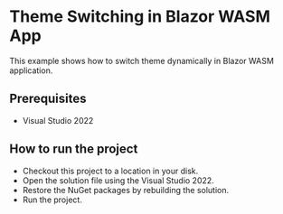 # Theme Switching in Blazor WASM App

This example shows how to switch theme dynamically in Blazor WASM application.

## Prerequisites

* Visual Studio 2022

## How to run the project

* Checkout this project to a location in your disk.
* Open the solution file using the Visual Studio 2022.
* Restore the NuGet packages by rebuilding the solution.
* Run the project.